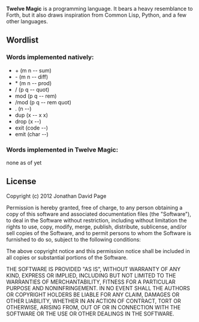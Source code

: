 **Twelve Magic** is a programming language. It bears a heavy resemblance to Forth, but it also draws inspiration from Common Lisp, Python, and a few other languages.

## Wordlist

### Words implemented natively:
+ \+ (m n -- sum)
+ \- (m n -- diff)
+ \* (m n -- prod)
+ /  (p q -- quot)
+ mod (p q -- rem)
+ /mod (p q -- rem quot)
+ . (n --)
+ dup (x -- x x)
+ drop (x --)
+ exit (code --)
+ emit (char --)

### Words implemented in Twelve Magic:
none as of yet

## License
Copyright (c) 2012 Jonathan David Page

Permission is hereby granted, free of charge, to any person obtaining a copy of this software and associated documentation files (the "Software"), to deal in the Software without restriction, including without limitation the rights to use, copy, modify, merge, publish, distribute, sublicense, and/or sell copies of the Software, and to permit persons to whom the Software is furnished to do so, subject to the following conditions:

The above copyright notice and this permission notice shall be included in all copies or substantial portions of the Software.

THE SOFTWARE IS PROVIDED "AS IS", WITHOUT WARRANTY OF ANY KIND, EXPRESS OR IMPLIED, INCLUDING BUT NOT LIMITED TO THE WARRANTIES OF MERCHANTABILITY, FITNESS FOR A PARTICULAR PURPOSE AND NONINFRINGEMENT. IN NO EVENT SHALL THE AUTHORS OR COPYRIGHT HOLDERS BE LIABLE FOR ANY CLAIM, DAMAGES OR OTHER LIABILITY, WHETHER IN AN ACTION OF CONTRACT, TORT OR OTHERWISE, ARISING FROM, OUT OF OR IN CONNECTION WITH THE SOFTWARE OR THE USE OR OTHER DEALINGS IN THE SOFTWARE.

